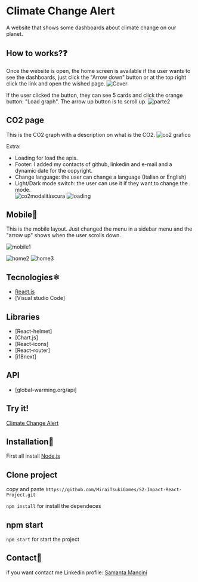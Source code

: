 # Climate Change Alert

A website that shows some dashboards about climate change on our planet.

## How to works?❓

Once the website is open, the home screen is available if the user wants to see the dashboards, just click the "Arrow down" button or at the top right click the link and open the wished page.
![Cover](https://github.com/MiraiTsukiGames/S2impact-Final-Front-end-project/assets/118011618/e008a16d-2868-4dec-bcbb-cf265448517b)


If the user clicked the button, they can see 5 cards and click the orange button: "Load graph". The arrow up button is to scroll up.
![parte2](https://github.com/MiraiTsukiGames/S2impact-Final-Front-end-project/assets/118011618/5dd25b3d-01e0-40b0-bed2-855d29337298)


## CO2 page 
This is the CO2 graph with a description on what is the CO2.
![co2 grafico](https://github.com/MiraiTsukiGames/S2impact-Final-Front-end-project/assets/118011618/66ed1f88-f8d2-4ebb-a59d-9849af956f53)

Extra:
- Loading for load the apis.
- Footer: I added my contacts of github, linkedin and e-mail and a dynamic date for the copyright.
- Change language: the user can change a language (Italian or English)
- Light/Dark mode switch: the user can use it if they want to change the mode. <br>
![co2modalitàscura](https://github.com/MiraiTsukiGames/S2impact-Final-Front-end-project/assets/118011618/7383f32d-2d46-488f-baea-9273b01f4aac)
![loading](https://github.com/MiraiTsukiGames/S2impact-Final-Front-end-project/assets/118011618/0f5fbd5b-d3ba-4a73-999f-b121c8d5ba19)


## Mobile📱

This is the mobile layout. Just changed the menu in a sidebar menu and the "arrow up" shows when the user scrolls down.

  ![mobile1](https://github.com/MiraiTsukiGames/S2impact-Final-Front-end-project/assets/118011618/99df2926-dd74-41ca-a3ff-c25fe937b133)

  ![home2](https://github.com/MiraiTsukiGames/S2impact-Final-Front-end-project/assets/118011618/bf2e62f2-2044-4f4f-86f1-03527560badf)
  ![home3](https://github.com/MiraiTsukiGames/S2impact-Final-Front-end-project/assets/118011618/602a77af-678a-4321-9388-0e25a2dd4162)



## Tecnologies⚛️

- [React.js](https://react.dev/)
- [Visual studio Code]

## Libraries

- [React-helmet]
- [Chart.js]
- [React-icons]
- [React-router]
- [i18next]

## API

- [global-warming.org/api]

## Try it!

[Climate Change Alert](https://climatechangealert.netlify.app/)

## Installation💾

First all install [Node.js](https://nodejs.org/it)

## Clone project

copy and paste
`https://github.com/MiraiTsukiGames/S2-Impact-React-Project.git`

`npm install` for install the dependeces

## npm start

`npm start` for start the project

## Contact📧

if you want contact me
Linkedin profile: [Samanta Mancini](https://www.linkedin.com/in/samantamancini/)
